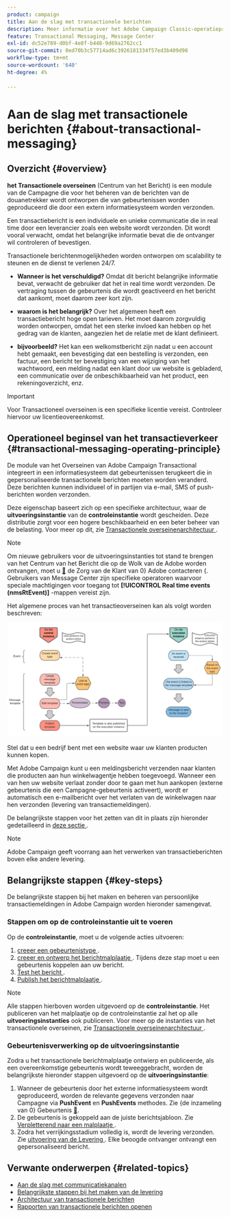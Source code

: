 ```yaml
---
product: campaign
title: Aan de slag met transactionele berichten
description: Meer informatie over het Adobe Campaign Classic-operatieprincipe voor berichten en de belangrijkste stappen
feature: Transactional Messaging, Message Center
exl-id: dc52e789-d0bf-4e8f-b448-9d69a2762cc1
source-git-commit: 0ed70b3c57714ad6c3926181334f57ed3b409d98
workflow-type: tm+mt
source-wordcount: '640'
ht-degree: 4%

---
```



# Aan de slag met transactionele berichten {#about-transactional-messaging}



## Overzicht {#overview}

**het Transactionele overseinen** (Centrum van het Bericht) is een module van de Campagne die voor het beheren van de berichten van de douanetrekker wordt ontworpen die van gebeurtenissen worden geproduceerd die door een extern informatiesysteem worden verzonden.

Een transactiebericht is een individuele en unieke communicatie die in real time door een leverancier zoals een website wordt verzonden. Dit wordt vooral verwacht, omdat het belangrijke informatie bevat die de ontvanger wil controleren of bevestigen.

Transactionele berichtenmogelijkheden worden ontworpen om scalability te steunen en de dienst te verlenen 24/7.

* **Wanneer is het verschuldigd?** Omdat dit bericht belangrijke informatie bevat, verwacht de gebruiker dat het in real time wordt verzonden. De vertraging tussen de gebeurtenis die wordt geactiveerd en het bericht dat aankomt, moet daarom zeer kort zijn.

* **waarom is het belangrijk?** Over het algemeen heeft een transactiebericht hoge open tarieven. Het moet daarom zorgvuldig worden ontworpen, omdat het een sterke invloed kan hebben op het gedrag van de klanten, aangezien het de relatie met de klant definieert.

* **bijvoorbeeld?** Het kan een welkomstbericht zijn nadat u een account hebt gemaakt, een bevestiging dat een bestelling is verzonden, een factuur, een bericht ter bevestiging van een wijziging van het wachtwoord, een melding nadat een klant door uw website is gebladerd, een communicatie over de onbeschikbaarheid van het product, een rekeningoverzicht, enz.

>[!IMPORTANT]
>
>Voor Transactioneel overseinen is een specifieke licentie vereist. Controleer hiervoor uw licentieovereenkomst.

<!--Before starting with transactional messaging, make sure you read the corresponding [best practices and limitations]().-->

## Operationeel beginsel van het transactieverkeer {#transactional-messaging-operating-principle}

De module van het Overseinen van Adobe Campaign Transactional integreert in een informatiesysteem dat gebeurtenissen terugkeert die in gepersonaliseerde transactionele berichten moeten worden veranderd. Deze berichten kunnen individueel of in partijen via e-mail, SMS of push-berichten worden verzonden.

Deze eigenschap baseert zich op een specifieke architectuur, waar de **uitvoeringsinstantie** van de **controleinstantie** wordt gescheiden. Deze distributie zorgt voor een hogere beschikbaarheid en een beter beheer van de belasting. Voor meer op dit, zie [ Transactionele overseinenarchitectuur ](../../message-center/using/transactional-messaging-architecture.md).

>[!NOTE]
>
>Om nieuwe gebruikers voor de uitvoeringsinstanties tot stand te brengen van het Centrum van het Bericht die op de Wolk van de Adobe worden ontvangen, moet u [&#128279;](https://helpx.adobe.com/nl/enterprise/admin-guide.html/enterprise/using/support-for-experience-cloud.ug.html) de Zorg van de Klant van 0&rbrace; Adobe contacteren &lbrace;.  Gebruikers van Message Center zijn specifieke operatoren waarvoor speciale machtigingen voor toegang tot **[!UICONTROL Real time events (nmsRtEvent)]** -mappen vereist zijn.

Het algemene proces van het transactieoverseinen kan als volgt worden beschreven:

![](assets/transactional-msg-overview.png)

Stel dat u een bedrijf bent met een website waar uw klanten producten kunnen kopen.

Met Adobe Campaign kunt u een meldingsbericht verzenden naar klanten die producten aan hun winkelwagentje hebben toegevoegd. Wanneer een van hen uw website verlaat zonder door te gaan met hun aankopen (externe gebeurtenis die een Campagne-gebeurtenis activeert), wordt er automatisch een e-mailbericht over het verlaten van de winkelwagen naar hen verzonden (levering van transactiemeldingen).

De belangrijkste stappen voor het zetten van dit in plaats zijn hieronder gedetailleerd in [ deze sectie ](#key-steps).

>[!NOTE]
>
>Adobe Campaign geeft voorrang aan het verwerken van transactieberichten boven elke andere levering.

## Belangrijkste stappen {#key-steps}

De belangrijkste stappen bij het maken en beheren van persoonlijke transactiemeldingen in Adobe Campaign worden hieronder samengevat.

### Stappen om op de controleinstantie uit te voeren

Op de **controleinstantie**, moet u de volgende acties uitvoeren:

1. [ creeer een gebeurtenistype ](../../message-center/using/creating-event-types.md).
1. [ creeer en ontwerp het berichtmalplaatje ](../../message-center/using/creating-the-message-template.md). Tijdens deze stap moet u een gebeurtenis koppelen aan uw bericht.
1. [ Test het bericht ](../../message-center/using/testing-message-templates.md).
1. [ Publish het berichtmalplaatje ](../../message-center/using/publishing-message-templates.md).

>[!NOTE]
>
>Alle stappen hierboven worden uitgevoerd op de **controleinstantie**. Het publiceren van het malplaatje op de controleinstantie zal het op alle **uitvoeringsinstanties** ook publiceren. Voor meer op de instanties van het transactionele overseinen, zie [ Transactionele overseinenarchitectuur ](../../message-center/using/transactional-messaging-architecture.md).

### Gebeurtenisverwerking op de uitvoeringsinstantie

Zodra u het transactionele berichtmalplaatje ontwierp en publiceerde, als een overeenkomstige gebeurtenis wordt teweeggebracht, worden de belangrijkste hieronder stappen uitgevoerd op de **uitvoeringsinstantie**:

1. Wanneer de gebeurtenis door het externe informatiesysteem wordt geproduceerd, worden de relevante gegevens verzonden naar Campagne via **PushEvent** en **PushEvents** methodes. Zie {de inzameling van 0} Gebeurtenis [&#128279;](../../message-center/using/about-event-processing.md#event-collection).
1. De gebeurtenis is gekoppeld aan de juiste berichtsjabloon. Zie [ Verpletterend naar een malplaatje ](../../message-center/using/about-event-processing.md#routing-towards-a-template).
1. Zodra het verrijkingsstadium volledig is, wordt de levering verzonden. Zie [ uitvoering van de Levering ](../../message-center/using/delivery-execution.md). Elke beoogde ontvanger ontvangt een gepersonaliseerd bericht.

## Verwante onderwerpen {#related-topics}

* [Aan de slag met communicatiekanalen](../../delivery/using/communication-channels.md)
* [Belangrijkste stappen bij het maken van de levering](../../delivery/using/steps-about-delivery-creation-steps.md)
* [Architectuur van transactionele berichten](../../message-center/using/transactional-messaging-architecture.md)
* [Rapporten van transactionele berichten openen ](../../message-center/using/about-transactional-messaging-reports.md)
